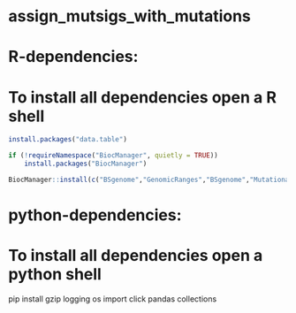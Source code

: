 # assign_mutsigs_with_mutations


# R-dependencies:
# To install all dependencies open a R shell

```r
install.packages("data.table")

if (!requireNamespace("BiocManager", quietly = TRUE))
    install.packages("BiocManager")

BiocManager::install(c("BSgenome","GenomicRanges","BSgenome","MutationalPatterns","BSgenome.Hsapiens.UCSC.hg19"))
```

# python-dependencies:
# To install all dependencies open a python shell

pip install gzip logging os import click pandas collections
